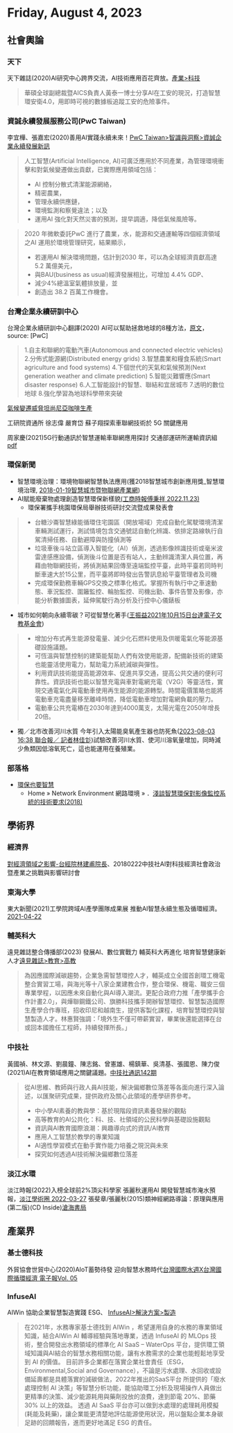 # Friday, August 4, 2023

## 社會輿論

### 天下

天下雜誌(2020)AI研究中心跨界交流，AI技術應用百花齊放。[產業>科技](https://www.cw.com.tw/article/5102954)

> 華碩全球副總裁暨AICS負責人黃泰一博士分享AI在工安的現況，打造智慧環安衛4.0，用即時可視的數據板追蹤工安的危險事件。

### 資誠永續發展服務公司(PwC Taiwan)

李宜樺、張嘉宏(2020)善用AI實踐永續未來！[PwC Taiwan>智識與洞察>資誠企業永續發展新訊](https://www.pwc.tw/zh/publications/sustainability-news/pdf/sustainability-news-200810.pdf)

> 人工智慧(Artificial Intelligence, AI)可廣泛應用於不同產業，為管理環境衝擊和對氣候變遷做出貢獻，已實際應用領域包括：
> - AI 控制分散式清潔能源網絡，
> - 精密農業，
> - 管理永續供應鏈，
> - 環境監測和察覺違法；以及
> - 運用AI 強化對天然災害的預測，提早調適，降低氣候風險等。

> 2020 年微軟委託PwC 進行了農業，水，能源和交通運輸等四個經濟領域之AI 運用於環境管理研究，結果顯示，
> - 若運用AI 解決環境問題，估計到2030 年，可以為全球經濟貢獻高達 5.2 萬億美元，
> - 與BAU(business as usual)經濟發展相比，可增加 4.4% GDP、
> - 減少4%總溫室氣體排放量，並
> - 創造出 38.2 百萬工作機會。

### 台灣企業永續研訓中心

台灣企業永續研訓中心翻譯(2020) AI可以幫助拯救地球的8種方法，[原文](https://www.weforum.org/agenda/2018/01/8-ways-ai-can-help-save-the-planet/)，source: [PwC]

> 1.自主和聯網的電動汽車(Autonomous and connected electric vehicles)
> 2.分佈式能源網(Distributed energy grids)
> 3.智慧農業和糧食系統(Smart agriculture and food systems)
> 4.下個世代的天氣和氣候預測(Next generation weather and climate prediction)
> 5.智能災難響應(Smart disaster response)
> 6.人工智能設計的智慧、聯結和宜居城市
> 7.透明的數位地球
> 8.強化學習為地球科學帶來突破

[氣候變遷威脅坦尚尼亞咖啡生產](https://raip.triwra.org.tw/氣候變遷威脅坦尚尼亞咖啡生產/)

工研院資通所 徐志偉 嚴育岱 蘇子翔探索車聯網技術於 5G 關鍵應用[](https://vtedu.mt.ntnu.edu.tw/uploads/16617436595283wlvnUHL.pdf)

周家慶(2021)5G行動通訊於智慧運輸車聯網應用探討 交通部運研所運輸資訊組 [pdf](https://www.iot.gov.tw/dl-18074-225498fd943c49db9a20c8c183aa4f88.html)

### 環保新聞

- 智慧環境治理：環境物聯網智慧執法應用(獲2018智慧城市創新應用獎_智慧環境治理, [2018-01-19智慧城市暨物聯網產業網](https://smartcity.org.tw/apps_detail.php?id=62))
- AI賦能廢棄物處理創造智慧環保新樣貌[(工商時報傅秉祥 2022.11.23)](https://ctee.com.tw/industrynews/technology/760230.html)
  - 環保署攜手桃園環保局舉辦技術研討交流暨成果發表會
> - 台糖沙崙智慧綠能循環住宅園區（開放場域）完成自動化駕駛環境清潔車輛測試運行，測試情境包含交通號誌自動化辨識、依排定路線執行自駕清掃任務、自動避障與防撞偵測等
> - 垃圾車後斗站立區導入智能化（AI）偵測，透過影像辨識技術或毫米波雷達感應設備，偵測後斗位置是否有站人，主動辨識清潔人員位置，再藉由物聯網技術，將偵測結果回傳至遠端監控平臺，此時平臺若同時判斷車速大於15公里，而平臺將即時發出告警訊息給平臺管理者及司機
> - 完成環保勤務車輛GPS交換之標準化格式。掌握所有執行中之車速動態、車況監控、圍籬監控、輪胎監控、司機出勤、事件告警及影像，亦能分析數據圖表，延伸駕駛行為分析及行控中心儀錶板
- 城市如何朝向永續零碳？可從智慧化著手([王振益2021年10月15日台達電子文教基金會](https://www.delta-foundation.org.tw/blogdetail/3194))
> - 增加分布式再生能源發電量、減少化石燃料使用及供暖電氣化等能源基礎設施議題。
> - 可恆溫與智慧控制的建築能幫助人們有效使用能源，配備新技術的建築也能靈活使用電力，幫助電力系統減碳與彈性。 
> - 利用資訊技術能提高能源效率、促進共享交通，提高公共交通的便利可靠性。資訊技術也能以智慧充電與車對電網充電（V2G）等靈活性，實現交通電氣化與電動車使用再生能源的能源轉型。時間電價策略也能將電動車充電盡量移至離峰時間，降低電動車增加對電網負載的壓力。
> - 電動車公共充電樁在2030年達到4000萬支，太陽光電在2050年增長20倍。

- 獨／北市改善河川水質 今年引入太陽能臭氧產生器也防死魚([2023-08-03 16:38 聯合報／ 記者林佳彣](https://udn.com/news/story/7323/7344810))試驗改善河川水質、使河川溶氧量增加，同時減少魚類因低溶氧死亡，這也能運用在養殖業。

### 部落格

- [環保也要智慧](https://benevo.pixnet.net/blog/post/47928638-環保也要智慧)
  - Home » Network Environment 網路環境 » ．[淺談智慧環保對影像監控系統的技術要求(2018)](http://3smarket-info.blogspot.com/2018/04/blog-post_4.html)

## 學術界

### 經濟界

[對經濟領域之影響-台經院林建甫院長](https://www.ctci.org.tw/media/5523/2-ai-對經濟領域之影響-林建甫院長-簡報資料.pdf)、20180222中技社AI對科技經濟社會政治暨產業之挑戰與影響研討會

### 東海大學

東大新聞(2021)工學院跨域AI產學團隊成果展 推動AI智慧永續生態及循環經濟。[2021-04-22](https://www.thu.edu.tw/web/news/news_detail.php?id=3289)

### 輔英科大

遠見雜誌整合傳播部(2023) 發展AI、數位實戰力 輔英科大再進化 培育智慧健康新人才[遠見雜誌>教育>高教](https://www.gvm.com.tw/article/104106)

 > 為因應國際減碳趨勢，企業急需智慧環控人才，輔英成立全國首創環工機電整合實習工場，與海光等十八家企業建教合作，整合環保、機電、職安三個專業學程，以因應未來自動化與AI導入潮流。更配合政府力推「產學攜手合作計畫2.0」，與燁聯鋼鐵公司、旗勝科技攜手開辦智慧環控、智慧製造國際生產學合作專班，招收印尼和越南生，提供客製化課程，培育智慧環控與智慧製造人才。林惠賢強調：「境外生不僅可帶薪實習，畢業後還能選擇在台或回本國擔任工程師，持續發揮所長。」

### 中技社

黃國禎、林文源、劉晨鐘、陳志銘、曾憲雄、楊鎮華、吳清基、張國恩、陳力俊(2021)AI在教育領域應用之關鍵議題。[中技社通訊142期](https://www.ctci.org.tw/media/9258/中技社通訊142期.pdf)

> 從AI思維、教師與行政人員AI技能，解決偏鄉數位落差等各面向進行深入論述，以匯聚研究成果，提供政府及關心此領域的產學研界參考。
> - 中小學AI素養的教與學：基於現階段資訊素養發展的觀點
> - 高等教育的AI公共化：科、技、社領域的公民科學與基礎設施觀點
> - 資訊與AI教育國際浪潮：興趣導向式的資訊/AI教育
> - 應用人工智慧於教學的專業知識
> - AI適性學習模式在動手實作能力培養之現況與未來
> - 探究如何透過AI技術解決偏鄉數位落差

### 淡江水環

淡江時報(2022)入榜全球前2%頂尖科學家 張麗秋運用AI 開發智慧城市淹水預報，[淡江學術圈 2022-03-27](https://tkutimes.tku.edu.tw/dtl.aspx?no=54648)
張斐章/張麗秋(2015)類神經網路導論：原理與應用(第二版)(CD Inside)[滄海書局](https://www.tsanghai.com.tw/book_detail.php?c=361&no=3414)

## 產業界

### 基士德科技

外貿協會世貿中心(2020)AIoT蓄勢待發 迎向智慧水務時代[台灣國際水週X台灣國際循環經濟 電子報Vol. 05](https://cloudcdn.taiwantradeshows.com.tw/2020/tiww/enewsletter05/topic.html)

### InfuseAI 

AIWin 協助企業智慧製造實踐 ESG、 [InfuseAI>解決方案>製造](https://tw.infuseai.io/industry-solutions/manufacturing)

> 在2021年，水務專家基士德找到 AIWin ，希望運用自身的水務的專業領域知識，結合AIWin AI 輔導經驗與落地專業，透過 InfuseAI 的 MLOps 技術，整合開發出水務領域的標準化 AI SaaS – WaterOps 平台，提供環工領域知識與AI結合的智慧水務相關功能，讓有水務需求的企業也能輕鬆地享受到 AI 的價值。
> 目前許多企業都在落實企業社會責任（ESG，Environmental,Social and Governance），不論是污水處理、水回收或設備延壽都是具體落實的減碳做法，2022年推出的SaaS平台 所提供的「廢水處理控制 AI 決策」等智慧分析功能，能協助環工分析及現場操作人員做出更精準的決策、減少能源耗用與藥劑投放的浪費，達到節電 20%、節藥 30% 以上的效益。
> 透過 AI SaaS 平台亦可以做到水處理的處理耗用模擬(耗能及耗藥)，讓企業能更清楚地評估能源使用狀況，用以盤點企業本身碳足跡的回饋報告，進而更好地滿足 ESG 的責任。

